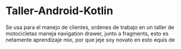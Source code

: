 # Taller-Android-Kotlin
Se usa para el manejo de clientes, ordenes de trabajo en un taller de motocicletas
maneja navigation drawer, junto a fragments, esto es netamente aprendizaje mio, por que jeje soy novato en esto equis de
